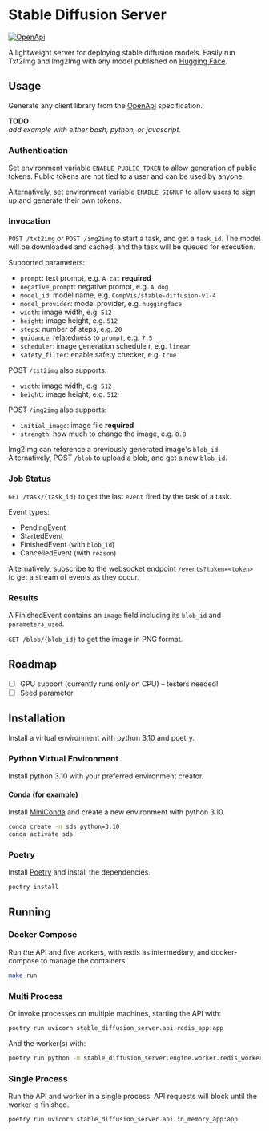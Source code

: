 # Stable Diffusion Server

[![OpenApi](https://img.shields.io/badge/OpenApi-3.0.3-blue)](https://editor.swagger.io/?url=https://raw.githubusercontent.com/irgolic/stable-diffusion-server/master/openapi.yml?token%3DGHSAT0AAAAAABTFSDOFSU2W23KZ4XG72RYGY2MXGZA)

A lightweight server for deploying stable diffusion models. Easily run Txt2Img and Img2Img with any model published on [Hugging Face](https://huggingface.co/models).

## Usage

Generate any client library from the [OpenApi](
https://editor.swagger.io/?url=https://raw.githubusercontent.com/irgolic/stable-diffusion-server/master/openapi.yml?token%3DGHSAT0AAAAAABTFSDOFSU2W23KZ4XG72RYGY2MXGZA) specification.

**TODO**  
_add example with either bash, python, or javascript._

### Authentication

Set environment variable `ENABLE_PUBLIC_TOKEN` to allow generation of public tokens. 
Public tokens are not tied to a user and can be used by anyone.

Alternatively, set environment variable `ENABLE_SIGNUP` to allow users to sign up and generate their own tokens.

### Invocation

`POST /txt2img` or `POST /img2img` to start a task, and get a `task_id`. 
The model will be downloaded and cached, and the task will be queued for execution.

Supported parameters:
- `prompt`: text prompt, e.g. `A cat` **required**
- `negative_prompt`: negative prompt, e.g. `A dog`
- `model_id`: model name, e.g. `CompVis/stable-diffusion-v1-4`
- `model_provider`: model provider, e.g. `huggingface`
- `width`: image width, e.g. `512`
- `height`: image height, e.g. `512`
- `steps`: number of steps, e.g. `20`
- `guidance`: relatedness to `prompt`, e.g. `7.5`
- `scheduler`: image generation schedule r, e.g. `linear`
- `safety_filter`: enable safety checker, e.g. `true`

POST `/txt2img` also supports:
- `width`: image width, e.g. `512`
- `height`: image height, e.g. `512`

POST `/img2img` also supports:
- `initial_image`: image file **required**
- `strength`: how much to change the image, e.g. `0.8`

Img2Img can reference a previously generated image's `blob_id`. 
Alternatively, POST `/blob` to upload a blob, and get a new `blob_id`. 

### Job Status

`GET /task/{task_id}` to get the last `event` fired by the task of a task.

Event types:
- PendingEvent
- StartedEvent
- FinishedEvent (with `blob_id`)
- CancelledEvent (with `reason`)

Alternatively, subscribe to the websocket endpoint `/events?token=<token>` to get a stream of events as they occur.

### Results

A FinishedEvent contains an `image` field including its `blob_id` and `parameters_used`.

`GET /blob/{blob_id}` to get the image in PNG format.

## Roadmap

- [ ] GPU support (currently runs only on CPU) – testers needed!
- [ ] Seed parameter

## Installation

Install a virtual environment with python 3.10 and poetry.

### Python Virtual Environment

Install python 3.10 with your preferred environment creator.

#### Conda (for example)

Install [MiniConda](https://docs.conda.io/en/latest/miniconda.html) and create a new environment with python 3.10.

```bash
conda create -n sds python=3.10
conda activate sds
```

### Poetry

Install [Poetry](https://python-poetry.org/docs/#installation) and install the dependencies.

```bash
poetry install
```

## Running

### Docker Compose

Run the API and five workers, with redis as intermediary, and docker-compose to manage the containers.

```bash
make run
```

### Multi Process

Or invoke processes on multiple machines, starting the API with:

```bash
poetry run uvicorn stable_diffusion_server.api.redis_app:app
```

And the worker(s) with:

```bash
poetry run python -m stable_diffusion_server.engine.worker.redis_worker
```

### Single Process

Run the API and worker in a single process. API requests will block until the worker is finished.

```bash
poetry run uvicorn stable_diffusion_server.api.in_memory_app:app
```